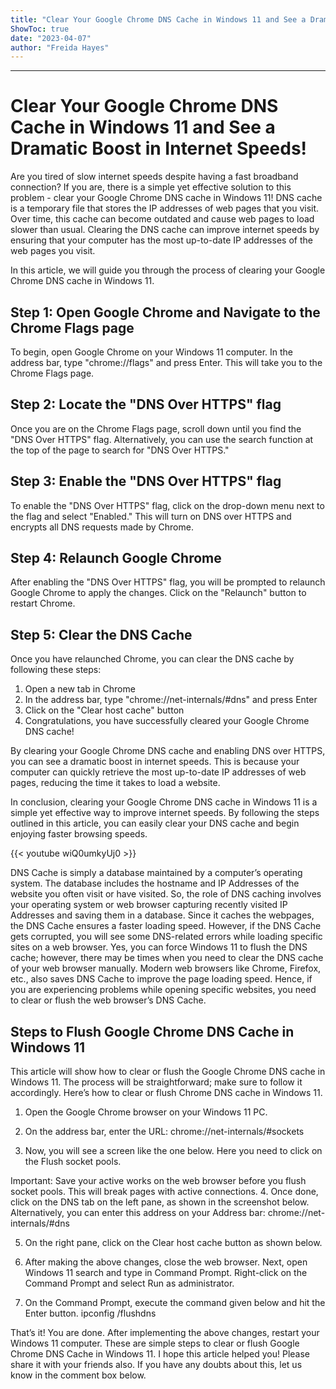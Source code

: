 ```yaml
---
title: "Clear Your Google Chrome DNS Cache in Windows 11 and See a Dramatic Boost in Internet Speeds!"
ShowToc: true 
date: "2023-04-07"
author: "Freida Hayes"
---
```

*****
# Clear Your Google Chrome DNS Cache in Windows 11 and See a Dramatic Boost in Internet Speeds!

Are you tired of slow internet speeds despite having a fast broadband connection? If you are, there is a simple yet effective solution to this problem - clear your Google Chrome DNS cache in Windows 11! DNS cache is a temporary file that stores the IP addresses of web pages that you visit. Over time, this cache can become outdated and cause web pages to load slower than usual. Clearing the DNS cache can improve internet speeds by ensuring that your computer has the most up-to-date IP addresses of the web pages you visit.

In this article, we will guide you through the process of clearing your Google Chrome DNS cache in Windows 11. 

## Step 1: Open Google Chrome and Navigate to the Chrome Flags page

To begin, open Google Chrome on your Windows 11 computer. In the address bar, type "chrome://flags" and press Enter. This will take you to the Chrome Flags page.

## Step 2: Locate the "DNS Over HTTPS" flag

Once you are on the Chrome Flags page, scroll down until you find the "DNS Over HTTPS" flag. Alternatively, you can use the search function at the top of the page to search for "DNS Over HTTPS."

## Step 3: Enable the "DNS Over HTTPS" flag

To enable the "DNS Over HTTPS" flag, click on the drop-down menu next to the flag and select "Enabled." This will turn on DNS over HTTPS and encrypts all DNS requests made by Chrome.

## Step 4: Relaunch Google Chrome

After enabling the "DNS Over HTTPS" flag, you will be prompted to relaunch Google Chrome to apply the changes. Click on the "Relaunch" button to restart Chrome.

## Step 5: Clear the DNS Cache

Once you have relaunched Chrome, you can clear the DNS cache by following these steps: 

1. Open a new tab in Chrome 
2. In the address bar, type "chrome://net-internals/#dns" and press Enter
3. Click on the "Clear host cache" button
4. Congratulations, you have successfully cleared your Google Chrome DNS cache!

By clearing your Google Chrome DNS cache and enabling DNS over HTTPS, you can see a dramatic boost in internet speeds. This is because your computer can quickly retrieve the most up-to-date IP addresses of web pages, reducing the time it takes to load a website. 

In conclusion, clearing your Google Chrome DNS cache in Windows 11 is a simple yet effective way to improve internet speeds. By following the steps outlined in this article, you can easily clear your DNS cache and begin enjoying faster browsing speeds.

{{< youtube wiQ0umkyUj0 >}} 



DNS Cache is simply a database maintained by a computer’s operating system. The database includes the hostname and IP Addresses of the website you often visit or have visited. So, the role of DNS caching involves your operating system or web browser capturing recently visited IP Addresses and saving them in a database.
Since it caches the webpages, the DNS Cache ensures a faster loading speed. However, if the DNS Cache gets corrupted, you will see some DNS-related errors while loading specific sites on a web browser.
Yes, you can force Windows 11 to flush the DNS cache; however, there may be times when you need to clear the DNS cache of your web browser manually. Modern web browsers like Chrome, Firefox, etc., also saves DNS Cache to improve the page loading speed. Hence, if you are experiencing problems while opening specific websites, you need to clear or flush the web browser’s DNS Cache.

 
## Steps to Flush Google Chrome DNS Cache in Windows 11


This article will show how to clear or flush the Google Chrome DNS cache in Windows 11. The process will be straightforward; make sure to follow it accordingly. Here’s how to clear or flush Chrome DNS cache in Windows 11.
1. Open the Google Chrome browser on your Windows 11 PC.
2. On the address bar, enter the URL:
chrome://net-internals/#sockets

3. Now, you will see a screen like the one below. Here you need to click on the Flush socket pools.

Important: Save your active works on the web browser before you flush socket pools. This will break pages with active connections.
4. Once done, click on the DNS tab on the left pane, as shown in the screenshot below. Alternatively, you can enter this address on your Address bar:
chrome://net-internals/#dns

5. On the right pane, click on the Clear host cache button as shown below.

6. After making the above changes, close the web browser. Next, open Windows 11 search and type in Command Prompt. Right-click on the Command Prompt and select Run as administrator.

7. On the Command Prompt, execute the command given below and hit the Enter button.
ipconfig /flushdns

That’s it! You are done. After implementing the above changes, restart your Windows 11 computer.
These are simple steps to clear or flush Google Chrome DNS Cache in Windows 11. I hope this article helped you! Please share it with your friends also. If you have any doubts about this, let us know in the comment box below.




